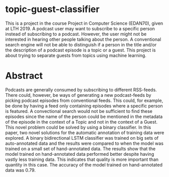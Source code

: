 # topic-guest-classifier
This is a project in the course Project in Computer Science (EDAN70), given at LTH 2019. A podcast user may want to subscribe to a specific person instead of subscribing to a podcast. However, the user might not be interested in hearing other people talking about the person. A conventional search engine will not be able to distinguish if a person in the title and/or the description of a podcast episode is a topic or a guest. This project is about trying to separate guests from topics using machine learning.

# Abstract
Podcasts are generally consumed by subscribing to different RSS-feeds. There could, however, be ways of generating a new podcast-feeds by picking podcast episodes from conventional feeds. This could, for example, be done by having a feed only containing episodes where a specific person is featured. A convectional search would not be sufficient to find these episodes since the name of the person could be mentioned in the metadata of the episode in the context of a Topic and not in the context of a Guest. This novel problem could be solved by using a binary classifier. In this paper, two novel solutions for the automatic annotation of training data were explored. A binary bidirectional LSTM classifier was trained on big sets of auto-annotated data and the results were compared to when the model was trained on a small set of hand-annotated data. The results show that the model trained on hand-annotated data performed better despite having vastly less training data. This indicates that quality is more important than quantity in this case. The accuracy of the model trained on hand-annotated data was 0.79.
